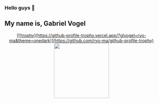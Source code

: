 ### Hello guys 👋
## My name is, Gabriel Vogel
<div align="center">
  <a href="https://github.com/glvogel">
  [![trophy](https://github-profile-trophy.vercel.app/?glvogel=ryo-ma&theme=onedark)](https://github.com/ryo-ma/github-profile-trophy)
  <img height="180em" src="https://github-readme-stats.vercel.app/api?username=glvogel&show_icons=true&theme=dracula&include_all_commits=true&count_private=true"/>

  
 
</div>

